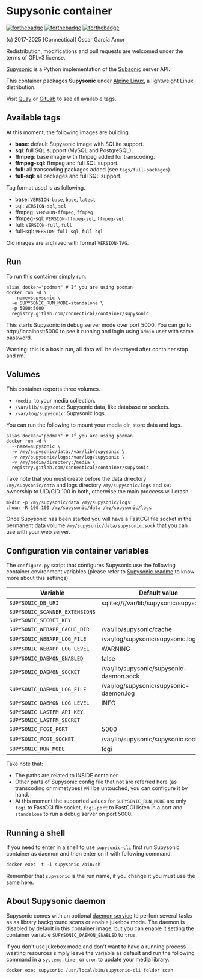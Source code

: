 # Supysonic container

[![forthebadge](https://forthebadge.com/images/badges/gluten-free.svg)](https://forthebadge.com)
[![forthebadge](https://forthebadge.com/images/badges/uses-python.svg)](https://forthebadge.com)
[![forthebadge](https://forthebadge.com/images/badges/it-works-dont-know-how.svg)](https://forthebadge.com)

(c) 2017-2025 [Connectical] Óscar García Amor

Redistribution, modifications and pull requests are welcomed under the terms
of GPLv3 license.

[Supysonic][sy] is a Python implementation of the [Subsonic][sb] server API.

This container packages **Supysonic** under [Alpine Linux][al], a lightweight
Linux distribution.

Visit [Quay][qu] or [GitLab][gl] to see all available tags.

[sy]: https://github.com/spl0k/supysonic
[sb]: http://www.subsonic.org
[al]: https://alpinelinux.org/
[qu]: https://quay.io/repository/connectical/supysonic
[gl]: https://gitlab.com/connectical/container/supysonic/container_registry

## Available tags

At this moment, the following images are building.

- **base**: default Supysonic image with SQLite support.
- **sql**: full SQL support (MySQL and PostgreSQL).
- **ffmpeg**: base image with ffmpeg added for transcoding.
- **ffmpeg-sql**: ffmpeg and full SQL support.
- **full**: all transcoding packages added (see `tags/full-packages`).
- **full-sql**: all packages and full SQL support.

Tag format used is as following.

- base: `VERSION-base`, `base`, `latest`
- sql: `VERSION-sql`, `sql`
- ffmpeg: `VERSION-ffmpeg`, `ffmpeg`
- ffmpeg-sql: `VERSION-ffmpeg-sql`,  `ffmpeg-sql`
- full: `VERSION-full`, `full`
- full-sql: `VERSION-full-sql`, `full-sql`

Old images are archived with format `VERSION-TAG`.

## Run

To run this container simply run.
```
alias docker="podman" # If you are using podman
docker run -d \
  --name=supysonic \
  -e SUPYSONIC_RUN_MODE=standalone \
  -p 5000:5000
  registry.gitlab.com/connectical/container/supysonic
```

This starts Supysonic in debug server mode over port 5000. You can go to
http://localhost:5000 to see it running and login using `admin` user with
same password.

Warning: this is a basic run, all data will be destroyed after container
stop and rm.

## Volumes

This container exports three volumes.

* `/media`: to your media collection.
* `/var/lib/supysonic`: Supysonic data, like database or sockets.
* `/var/log/supysonic`: Supysonic logs.

You can run the following to mount your media dir, store data and logs.
```
alias docker="podman" # If you are using podman
docker run -d \
  --name=supysonic \
  -v /my/supysonic/data:/var/lib/supysonic \
  -v /my/supysonic/logs:/var/log/supysonic \
  -v /my/media/directory:/media \
  registry.gitlab.com/connectical/container/supysonic
```

Take note that you must create before the data directory
`/my/supysonic/data` and logs directory `/my/supysonic/logs` and set
ownership to UID/GID 100 in both, otherwise the main proccess will crash.
```
mkdir -p /my/supysonic/data /my/supysonic/logs
chown -R 100:100 /my/supysonic/data /my/supysonic/logs
```

Once Supysonic has been started you will have a FastCGI file socket in the
permanent data volume `/my/supysonic/data/supysonic.sock` that you can use
with your web server.

## Configuration via container variables

The `configure.py` script that configures Supysonic use the following
container environment variables (please refer to [Supysonic readme][sr] to
know more about this settings).

| Variable | Default value |
| --- | --- |
| `SUPYSONIC_DB_URI` | sqlite:////var/lib/supysonic/supysonic.db |
| `SUPYSONIC_SCANNER_EXTENSIONS` | |
| `SUPYSONIC_SECRET_KEY` | |
| `SUPYSONIC_WEBAPP_CACHE_DIR` | /var/lib/supysonic/cache |
| `SUPYSONIC_WEBAPP_LOG_FILE` | /var/log/supysonic/supysonic.log |
| `SUPYSONIC_WEBAPP_LOG_LEVEL` | WARNING |
| `SUPYSONIC_DAEMON_ENABLED` | false |
| `SUPYSONIC_DAEMON_SOCKET` | /var/lib/supysonic/supysonic-daemon.sock |
| `SUPYSONIC_DAEMON_LOG_FILE` | /var/log/supysonic/supysonic-daemon.log |
| `SUPYSONIC_DAEMON_LOG_LEVEL` | INFO |
| `SUPYSONIC_LASTFM_API_KEY` | |
| `SUPYSONIC_LASTFM_SECRET` | |
| `SUPYSONIC_FCGI_PORT` | 5000 |
| `SUPYSONIC_FCGI_SOCKET` | /var/lib/supysonic/supysonic.sock |
| `SUPYSONIC_RUN_MODE` | fcgi |

Take note that:
- The paths are related to INSIDE container.
- Other parts of Supysonic config file that not are referred here (as
  transcoding or mimetypes) will be untouched, you can configure it by hand.
- At this moment the supported values for `SUPYSONIC_RUN_MODE` are only
  `fcgi` to FastCGI file socket, `fcgi-port` to FastCGI listen in a port and
  `standalone` to run a debug server on port 5000.

[sr]: https://github.com/spl0k/supysonic/blob/master/README.md

## Running a shell

If you need to enter in a shell to use `supysonic-cli` first run Supysonic
container as daemon and then enter on it with following command.

```
docker exec -t -i supysonic /bin/sh
```

Remember that `supysonic` is the run name, if you change it you must use the
same here.

## About Supysonic daemon

Supysonic comes with an optional [daemon service][ds] to perfom several
tasks as as library background scans or enable jukebox mode. The daemon is
disabled by default in this container image, but you can enable it setting
the container variable `SUPYSONIC_DAEMON_ENABLED` to `true`.

If you don't use jukebox mode and don't want to have a running process
wasting resources simply leave the variable as default and run the following
command in a [`systemd.timer`][st] or `cron` to update your media library.
```
docker exec supysonic /usr/local/bin/supysonic-cli folder scan
```

[ds]: https://supysonic.readthedocs.io/en/latest/setup/daemon.html
[st]: https://www.freedesktop.org/software/systemd/man/systemd.timer.html

